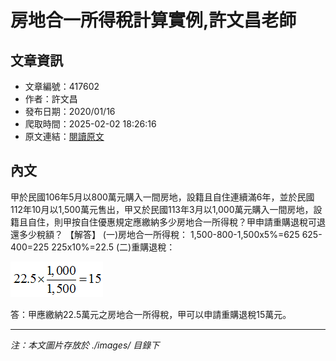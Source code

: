 # 房地合一所得稅計算實例,許文昌老師

## 文章資訊
- 文章編號：417602
- 作者：許文昌
- 發布日期：2020/01/16
- 爬取時間：2025-02-02 18:26:16
- 原文連結：[閱讀原文](https://real-estate.get.com.tw/Columns/detail.aspx?no=417602)

## 內文
甲於民國106年5月以800萬元購入一間房地，設籍且自住連續滿6年，並於民國112年10月以1,500萬元售出，甲又於民國113年3月以1,000萬元購入一間房地，設籍且自住，則甲按自住優惠規定應繳納多少房地合一所得稅？甲申請重購退稅可退還多少稅額？
【解答】
(一)房地合一所得稅：
1,500-800-1,500x5%=625
625-400=225
225x10%=22.5
(二)重購退稅：

![圖片](./images/417602_d871d834.png)

答：甲應繳納22.5萬元之房地合一所得稅，甲可以申請重購退稅15萬元。

---
*注：本文圖片存放於 ./images/ 目錄下*

